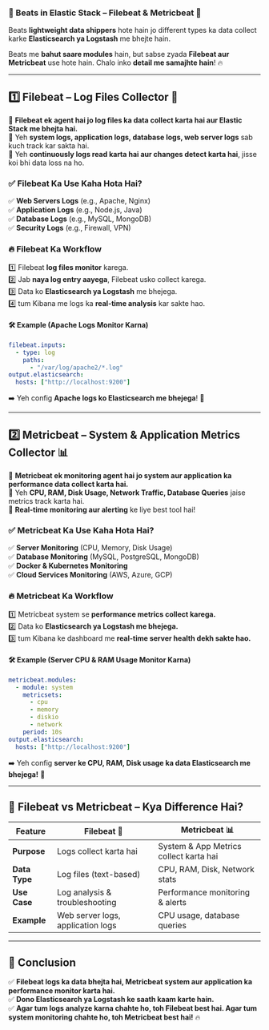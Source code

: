 ### **📌 Beats in Elastic Stack – Filebeat & Metricbeat** 🚀  

Beats **lightweight data shippers** hote hain jo different types ka data collect karke **Elasticsearch ya Logstash** me bhejte hain.  

Beats me **bahut saare modules** hain, but sabse zyada **Filebeat aur Metricbeat** use hote hain. Chalo inko **detail me samajhte hain**! 🔥  

---

## **1️⃣ Filebeat – Log Files Collector** 📂  
🔹 **Filebeat ek agent hai jo log files ka data collect karta hai aur Elastic Stack me bhejta hai.**  
🔹 Yeh **system logs, application logs, database logs, web server logs** sab kuch track kar sakta hai.  
🔹 Yeh **continuously logs read karta hai aur changes detect karta hai**, jisse koi bhi data loss na ho.  

### ✅ **Filebeat Ka Use Kaha Hota Hai?**  
✅ **Web Servers Logs** (e.g., Apache, Nginx)  
✅ **Application Logs** (e.g., Node.js, Java)  
✅ **Database Logs** (e.g., MySQL, MongoDB)  
✅ **Security Logs** (e.g., Firewall, VPN)  

### **🔥 Filebeat Ka Workflow**  
1️⃣ Filebeat **log files monitor** karega.  
2️⃣ Jab **naya log entry aayega**, Filebeat usko collect karega.  
3️⃣ Data ko **Elasticsearch ya Logstash** me bhejega.  
4️⃣ tum Kibana me logs ka **real-time analysis** kar sakte hao.  

#### **🛠️ Example (Apache Logs Monitor Karna)**  
```yaml
filebeat.inputs:
  - type: log
    paths:
      - "/var/log/apache2/*.log"
output.elasticsearch:
  hosts: ["http://localhost:9200"]
```
➡️ Yeh config **Apache logs ko Elasticsearch me bhejega**! 🚀  

---

## **2️⃣ Metricbeat – System & Application Metrics Collector** 📊  
🔹 **Metricbeat ek monitoring agent hai jo system aur application ka performance data collect karta hai.**  
🔹 Yeh **CPU, RAM, Disk Usage, Network Traffic, Database Queries** jaise metrics track karta hai.  
🔹 **Real-time monitoring aur alerting** ke liye best tool hai!  

### ✅ **Metricbeat Ka Use Kaha Hota Hai?**  
✅ **Server Monitoring** (CPU, Memory, Disk Usage)  
✅ **Database Monitoring** (MySQL, PostgreSQL, MongoDB)  
✅ **Docker & Kubernetes Monitoring**  
✅ **Cloud Services Monitoring** (AWS, Azure, GCP)  

### **🔥 Metricbeat Ka Workflow**  
1️⃣ Metricbeat system se **performance metrics collect karega.**  
2️⃣ Data ko **Elasticsearch ya Logstash me bhejega.**  
3️⃣ tum Kibana ke dashboard me **real-time server health dekh sakte hao.**  

#### **🛠️ Example (Server CPU & RAM Usage Monitor Karna)**  
```yaml
metricbeat.modules:
  - module: system
    metricsets:
      - cpu
      - memory
      - diskio
      - network
    period: 10s
output.elasticsearch:
  hosts: ["http://localhost:9200"]
```
➡️ Yeh config **server ke CPU, RAM, Disk usage ka data Elasticsearch me bhejega!** 🚀  

---

## **🎯 Filebeat vs Metricbeat – Kya Difference Hai?**  
| Feature       | Filebeat 📂 | Metricbeat 📊 |
|--------------|------------|--------------|
| **Purpose** | Logs collect karta hai | System & App Metrics collect karta hai |
| **Data Type** | Log files (text-based) | CPU, RAM, Disk, Network stats |
| **Use Case** | Log analysis & troubleshooting | Performance monitoring & alerts |
| **Example** | Web server logs, application logs | CPU usage, database queries |

---

## **🎯 Conclusion**  
✅ **Filebeat logs ka data bhejta hai, Metricbeat system aur application ka performance monitor karta hai.**  
✅ **Dono Elasticsearch ya Logstash ke saath kaam karte hain.**  
✅ **Agar tum logs analyze karna chahte ho, toh Filebeat best hai. Agar tum system monitoring chahte ho, toh Metricbeat best hai!** 🔥  